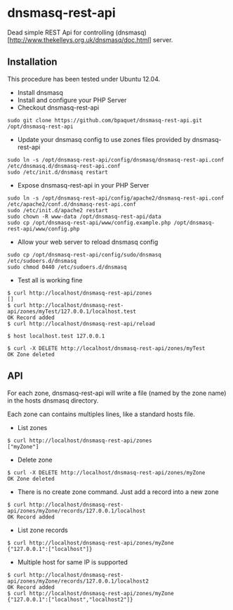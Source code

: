 dnsmasq-rest-api
================

Dead simple REST Api for controlling (dnsmasq)[http://www.thekelleys.org.uk/dnsmasq/doc.html] server.

Installation
---

This procedure has been tested under Ubuntu 12.04.

* Install dnsmasq
* Install and configure your PHP Server
* Checkout dnsmasq-rest-api

```
sudo git clone https://github.com/bpaquet/dnsmasq-rest-api.git /opt/dnsmasq-rest-api
```

* Update your dnsmasq config to use zones files provided by dnsmasq-rest-api

```
sudo ln -s /opt/dnsmasq-rest-api/config/dnsmasq/dnsmasq-rest-api.conf /etc/dnsmasq.d/dnsmasq-rest-api.conf
sudo /etc/init.d/dnsmasq restart
```

* Expose dnsmasq-rest-api in your PHP Server

```
sudo ln -s /opt/dnsmasq-rest-api/config/apache2/dnsmasq-rest-api.conf /etc/apache2/conf.d/dnsmasq-rest-api.conf
sudo /etc/init.d/apache2 restart
sudo chown -R www-data /opt/dnsmasq-rest-api/data
sudo cp /opt/dnsmasq-rest-api/www/config.example.php /opt/dnsmasq-rest-api/www/config.php 
```

* Allow your web server to reload dnsmasq config

```
sudo cp /opt/dnsmasq-rest-api/config/sudo/dnsmasq /etc/sudoers.d/dnsmasq
sudo chmod 0440 /etc/sudoers.d/dnsmasq
```

* Test all is working fine

```
$ curl http://localhost/dnsmasq-rest-api/zones
[]
$ curl http://localhost/dnsmasq-rest-api/zones/myTest/127.0.0.1/localhost.test
OK Record added
$ curl http://localhost/dnsmasq-rest-api/reload

$ host localhost.test 127.0.0.1

$ curl -X DELETE http://localhost/dnsmasq-rest-api/zones/myTest
OK Zone deleted
```

API
---

For each zone, dnsmasq-rest-api will write a file (named by the zone name) in the hosts dnsmasq directory.

Each zone can contains multiples lines, like a standard hosts file.

* List zones

```
$ curl http://localhost/dnsmasq-rest-api/zones
["myZone"]
```

* Delete zone

```
$ curl -X DELETE http://localhost/dnsmasq-rest-api/zones/myZone
OK Zone deleted
```

* There is no create zone command. Just add a record into a new zone

```
$ curl http://localhost/dnsmasq-rest-api/zones/myZone/records/127.0.0.1/localhost
OK Record added
```

* List zone records

```
$ curl http://localhost/dnsmasq-rest-api/zones/myZone
{"127.0.0.1":["localhost"]}
```

* Multiple host for same IP is supported

```
$ curl http://localhost/dnsmasq-rest-api/zones/myZone/records/127.0.0.1/localhost2
OK Record added
$ curl http://localhost/dnsmasq-rest-api/zones/myZone
{"127.0.0.1":["localhost","localhost2"]}
```



